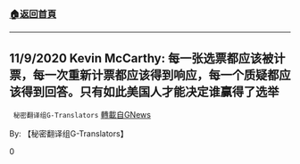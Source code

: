 ###  [:house:返回首頁](https://github.com/ourhimalayas/txt)
---

## 11/9/2020 Kevin McCarthy: 每一张选票都应该被计票，每一次重新计票都应该得到响应，每一个质疑都应该得到回答。只有如此美国人才能决定谁赢得了选举
` 秘密翻译组G-Translators` [轉載自GNews](https://gnews.org/zh-hans/541299/)

By: 【秘密翻译组G-Translators】

0
